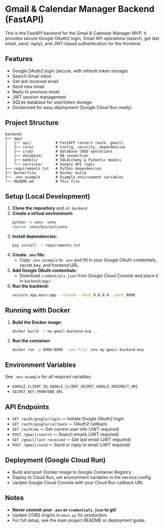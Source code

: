 # Gmail & Calendar Manager Backend (FastAPI)

This is the FastAPI backend for the Gmail & Calendar Manager MVP. It provides secure Google OAuth2 login, Gmail API operations (search, get last email, send, reply), and JWT-based authentication for the frontend.

## Features
- Google OAuth2 login (secure, with refresh token storage)
- Search Gmail inbox
- Get last received email
- Send new email
- Reply to previous email
- JWT session management
- SQLite database for user/token storage
- Dockerized for easy deployment (Google Cloud Run ready)

## Project Structure
```
backend/
├── app/
│   ├── api/           # FastAPI routers (auth, gmail)
│   ├── core/          # Config, security, dependencies
│   ├── crud/          # Database CRUD operations
│   ├── database/      # DB connection
│   ├── models/        # SQLAlchemy & Pydantic models
│   └── services/      # Google API logic
├── requirements.txt   # Python dependencies
├── Dockerfile         # Docker build
├── .env.example       # Example environment variables
└── README.md          # This file
```

## Setup (Local Development)

1. **Clone the repository** and `cd backend`.
2. **Create a virtual environment:**
   ```bash
   python -m venv .venv
   source .venv/bin/activate
   ```
3. **Install dependencies:**
   ```bash
   pip install -r requirements.txt
   ```
4. **Create `.env` file:**
   - Copy `.env.example` to `.env` and fill in your Google OAuth credentials, secret key, and frontend URL.
5. **Add Google OAuth credentials:**
   - Download `credentials.json` from Google Cloud Console and place it in `backend/app/`.
6. **Run the backend:**
   ```bash
   uvicorn app.main:app --reload --host 0.0.0.0 --port 8000
   ```

## Running with Docker
1. **Build the Docker image:**
   ```bash
   docker build -t my-gmail-backend-mvp .
   ```
2. **Run the container:**
   ```bash
   docker run -p 8000:8000 --env-file .env my-gmail-backend-mvp
   ```

## Environment Variables
See `.env.example` for all required variables:
- `GOOGLE_CLIENT_ID`, `GOOGLE_CLIENT_SECRET`, `GOOGLE_REDIRECT_URI`
- `SECRET_KEY`, `FRONTEND_URL`

## API Endpoints
- `GET /auth/google/login` — Initiate Google OAuth2 login
- `GET /auth/google/callback` — OAuth2 callback
- `GET /auth/me` — Get current user info (JWT required)
- `POST /gmail/search` — Search emails (JWT required)
- `GET /gmail/last-received` — Get last email (JWT required)
- `POST /gmail/send` — Send or reply to email (JWT required)

## Deployment (Google Cloud Run)
- Build and push Docker image to Google Container Registry
- Deploy to Cloud Run, set environment variables in the service config
- Update Google Cloud Console with your Cloud Run callback URL

## Notes
- **Never commit your `.env` or `credentials.json` to git!**
- Update CORS origins in `main.py` for production.
- For full setup, see the main project README or deployment guide. 